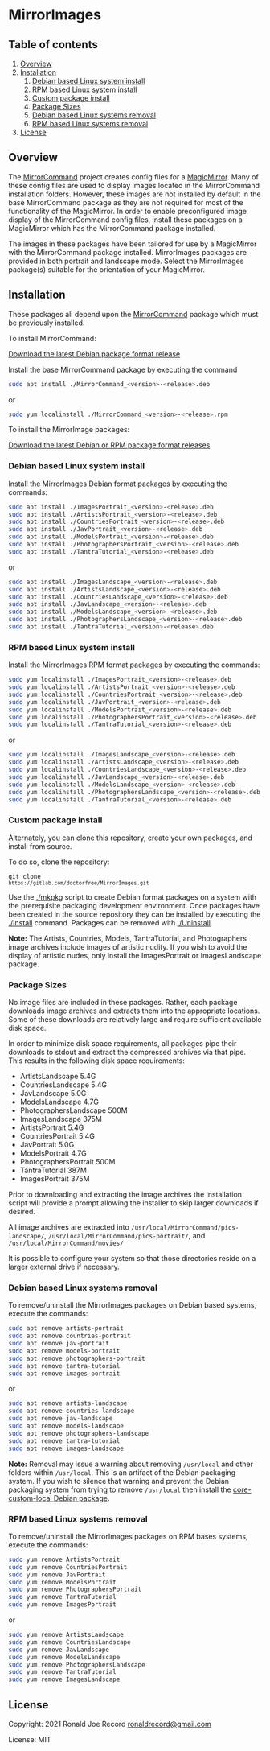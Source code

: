 # MirrorImages

## Table of contents

1. [Overview](#overview)
1. [Installation](#installation)
    1. [Debian based Linux system install](#debian-based-linux-system-install)
    1. [RPM based Linux system install](#rpm-based-linux-system-install)
    1. [Custom package install](#custom-package-install)
    1. [Package Sizes](#package-sizes)
    1. [Debian based Linux systems removal](#debian-based-linux-systems-removal)
    1. [RPM based Linux systems removal](#rpm-based-linux-systems-removal)
1. [License](#license)

## Overview

The [MirrorCommand](https://gitlab.com/doctorfree/MirrorCommand) project
creates config files for a [MagicMirror](https://magicmirror.builders/). Many of
these config files are used to display images located in the MirrorCommand
installation folders. However, these images are not installed by default in the
base MirrorCommand package as they are not required for most of the
functionality of the MagicMirror. In order to enable preconfigured image display
of the MirrorCommand config files, install these packages on a MagicMirror
which has the MirrorCommand package installed.

The images in these packages have been tailored for use by a MagicMirror
with the MirrorCommand package installed. MirrorImages packages are provided
in both portrait and landscape mode. Select the MirrorImages package(s)
suitable for the orientation of your MagicMirror.

## Installation

These packages all depend upon the
[MirrorCommand](https://gitlab.com/doctorfree/MirrorCommand)
package which must be previously installed.

To install MirrorCommand:

[Download the latest Debian package format release](https://gitlab.com/doctorfree/MirrorCommand/-/releases)

Install the base MirrorCommand package by executing the command

```bash
sudo apt install ./MirrorCommand_<version>-<release>.deb
```

or

```bash
sudo yum localinstall ./MirrorCommand_<version>-<release>.rpm
```

To install the MirrorImage packages:

[Download the latest Debian or RPM package format releases](https://gitlab.com/doctorfree/MirrorImages/-/releases)

### Debian based Linux system install

Install the MirrorImages Debian format packages by executing the commands:

```bash
sudo apt install ./ImagesPortrait_<version>-<release>.deb
sudo apt install ./ArtistsPortrait_<version>-<release>.deb
sudo apt install ./CountriesPortrait_<version>-<release>.deb
sudo apt install ./JavPortrait_<version>-<release>.deb
sudo apt install ./ModelsPortrait_<version>-<release>.deb
sudo apt install ./PhotographersPortrait_<version>-<release>.deb
sudo apt install ./TantraTutorial_<version>-<release>.deb
```

or

```bash
sudo apt install ./ImagesLandscape_<version>-<release>.deb
sudo apt install ./ArtistsLandscape_<version>-<release>.deb
sudo apt install ./CountriesLandscape_<version>-<release>.deb
sudo apt install ./JavLandscape_<version>-<release>.deb
sudo apt install ./ModelsLandscape_<version>-<release>.deb
sudo apt install ./PhotographersLandscape_<version>-<release>.deb
sudo apt install ./TantraTutorial_<version>-<release>.deb
```

### RPM based Linux system install

Install the MirrorImages RPM format packages by executing the commands:

```bash
sudo yum localinstall ./ImagesPortrait_<version>-<release>.deb
sudo yum localinstall ./ArtistsPortrait_<version>-<release>.deb
sudo yum localinstall ./CountriesPortrait_<version>-<release>.deb
sudo yum localinstall ./JavPortrait_<version>-<release>.deb
sudo yum localinstall ./ModelsPortrait_<version>-<release>.deb
sudo yum localinstall ./PhotographersPortrait_<version>-<release>.deb
sudo yum localinstall ./TantraTutorial_<version>-<release>.deb
```

or

```bash
sudo yum localinstall ./ImagesLandscape_<version>-<release>.deb
sudo yum localinstall ./ArtistsLandscape_<version>-<release>.deb
sudo yum localinstall ./CountriesLandscape_<version>-<release>.deb
sudo yum localinstall ./JavLandscape_<version>-<release>.deb
sudo yum localinstall ./ModelsLandscape_<version>-<release>.deb
sudo yum localinstall ./PhotographersLandscape_<version>-<release>.deb
sudo yum localinstall ./TantraTutorial_<version>-<release>.deb
```

### Custom package install

Alternately, you can clone this repository, create your own packages, and
install from source.

To do so, clone the repository:

<code>git clone `https://gitlab.com/doctorfree/MirrorImages.git`</code>

Use the [./mkpkg](mkpkg) script to create Debian format packages on a system with
the prerequisite packaging development environment. Once packages have been
created in the source repository they can be installed by executing the
[./Install](Install) command. Packages can be removed with [./Uninstall](Uninstall).

**Note:** The Artists, Countries, Models, TantraTutorial, and Photographers
image archives include images of artistic nudity. If you wish to avoid the display
of artistic nudes, only install the ImagesPortrait or ImagesLandscape package.

### Package Sizes

No image files are included in these packages. Rather, each package downloads
image archives and extracts them into the appropriate locations. Some of these
downloads are relatively large and require sufficient available disk space.

In order to minimize disk space requirements, all packages pipe their downloads
to stdout and extract the compressed archives via that pipe. This results in the
following disk space requirements:

- ArtistsLandscape       5.4G
- CountriesLandscape       5.4G
- JavLandscape           5.0G
- ModelsLandscape        4.7G
- PhotographersLandscape 500M
- ImagesLandscape        375M
- ArtistsPortrait        5.4G
- CountriesPortrait        5.4G
- JavPortrait            5.0G
- ModelsPortrait         4.7G
- PhotographersPortrait  500M
- TantraTutorial         387M
- ImagesPortrait         375M

Prior to downloading and extracting the image archives the installation script
will provide a prompt allowing the installer to skip larger downloads if desired.

All image archives are extracted into `/usr/local/MirrorCommand/pics-landscape/`,
`/usr/local/MirrorCommand/pics-portrait/`, and `/usr/local/MirrorCommand/movies/`

It is possible to configure your system so that those directories reside
on a larger external drive if necessary.

### Debian based Linux systems removal

To remove/uninstall the MirrorImages packages on Debian based systems,
execute the commands:

```bash
sudo apt remove artists-portrait
sudo apt remove countries-portrait
sudo apt remove jav-portrait
sudo apt remove models-portrait
sudo apt remove photographers-portrait
sudo apt remove tantra-tutorial
sudo apt remove images-portrait
```

or

```bash
sudo apt remove artists-landscape
sudo apt remove countries-landscape
sudo apt remove jav-landscape
sudo apt remove models-landscape
sudo apt remove photographers-landscape
sudo apt remove tantra-tutorial
sudo apt remove images-landscape
```

**Note:** Removal may issue a warning about removing `/usr/local` and other
folders within `/usr/local`. This is an artifact of the Debian packaging system.
If you wish to silence that warning and prevent the Debian packaging system from
trying to remove `/usr/local` then install the
[core-custom-local Debian package](https://gitlab.com/doctorfree/core-custom-local/-/releases).

### RPM based Linux systems removal

To remove/uninstall the MirrorImages packages on RPM bases systems,
execute the commands:

```bash
sudo yum remove ArtistsPortrait
sudo yum remove CountriesPortrait
sudo yum remove JavPortrait
sudo yum remove ModelsPortrait
sudo yum remove PhotographersPortrait
sudo yum remove TantraTutorial
sudo yum remove ImagesPortrait
```

or

```bash
sudo yum remove ArtistsLandscape
sudo yum remove CountriesLandscape
sudo yum remove JavLandscape
sudo yum remove ModelsLandscape
sudo yum remove PhotographersLandscape
sudo yum remove TantraTutorial
sudo yum remove ImagesLandscape
```

## License

Copyright: 2021 Ronald Joe Record <ronaldrecord@gmail.com>

License: MIT
